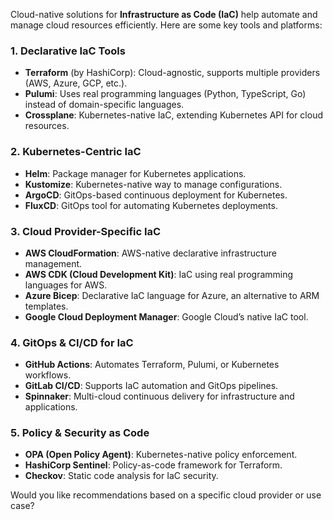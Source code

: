 Cloud-native solutions for **Infrastructure as Code (IaC)** help automate and manage cloud resources efficiently. Here are some key tools and platforms:

### **1. Declarative IaC Tools**
- **Terraform** (by HashiCorp): Cloud-agnostic, supports multiple providers (AWS, Azure, GCP, etc.).
- **Pulumi**: Uses real programming languages (Python, TypeScript, Go) instead of domain-specific languages.
- **Crossplane**: Kubernetes-native IaC, extending Kubernetes API for cloud resources.

### **2. Kubernetes-Centric IaC**
- **Helm**: Package manager for Kubernetes applications.
- **Kustomize**: Kubernetes-native way to manage configurations.
- **ArgoCD**: GitOps-based continuous deployment for Kubernetes.
- **FluxCD**: GitOps tool for automating Kubernetes deployments.

### **3. Cloud Provider-Specific IaC**
- **AWS CloudFormation**: AWS-native declarative infrastructure management.
- **AWS CDK (Cloud Development Kit)**: IaC using real programming languages for AWS.
- **Azure Bicep**: Declarative IaC language for Azure, an alternative to ARM templates.
- **Google Cloud Deployment Manager**: Google Cloud’s native IaC tool.

### **4. GitOps & CI/CD for IaC**
- **GitHub Actions**: Automates Terraform, Pulumi, or Kubernetes workflows.
- **GitLab CI/CD**: Supports IaC automation and GitOps pipelines.
- **Spinnaker**: Multi-cloud continuous delivery for infrastructure and applications.

### **5. Policy & Security as Code**
- **OPA (Open Policy Agent)**: Kubernetes-native policy enforcement.
- **HashiCorp Sentinel**: Policy-as-code framework for Terraform.
- **Checkov**: Static code analysis for IaC security.

Would you like recommendations based on a specific cloud provider or use case?